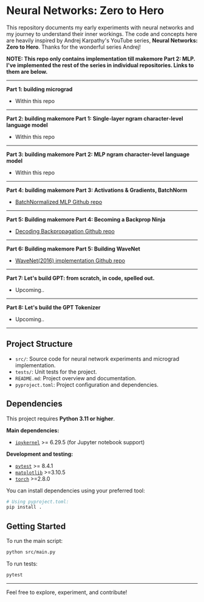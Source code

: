 # Neural Networks: Zero to Hero


This repository documents my early experiments with neural networks and my journey to understand their inner workings. The code and concepts here are heavily inspired by Andrej Karpathy's YouTube series, **Neural Networks: Zero to Hero**. Thanks for the wonderful series Andrej!

**NOTE: This repo only contains implementation till makemore Part 2: MLP. I've implemented the rest of the series in individual repositories. Links to them are below.**

---

**Part 1: building micrograd**

- Within this repo

---

**Part 2: building makemore Part 1: Single-layer ngram character-level language model**

- Within this repo

---

**Part 3: building makemore Part 2: MLP ngram character-level language model**

- Within this repo

---

**Part 4: building makemore Part 3: Activations & Gradients, BatchNorm**

- [BatchNormalized MLP Github repo](https://github.com/sganesa2/batchnormalized-mlp)

---

**Part 5: Building makemore Part 4: Becoming a Backprop Ninja**

- [Decoding Backpropagation Github repo](https://github.com/sganesa2/decoding-backpropagation)

---

**Part 6: Building makemore Part 5: Building WaveNet**

- [WaveNet(2016) implementation Github repo](https://github.com/sganesa2/wavenet)

---


**Part 7: Let's build GPT: from scratch, in code, spelled out.**

- Upcoming..

---

**Part 8: Let's build the GPT Tokenizer**

- Upcoming..

---

## Project Structure

- `src/`: Source code for neural network experiments and micrograd implementation.
- `tests/`: Unit tests for the project.
- `README.md`: Project overview and documentation.
- `pyproject.toml`: Project configuration and dependencies.

## Dependencies

This project requires **Python 3.11 or higher**.

**Main dependencies:**
- [`ipykernel`](https://pypi.org/project/ipykernel/) >= 6.29.5 (for Jupyter notebook support)

**Development and testing:**
- [`pytest`](https://pypi.org/project/pytest/) >= 8.4.1
- [`matplotlib`](https://pypi.org/project/matplotlib/) >=3.10.5
- [`torch`](https://pypi.org/project/torch/) >=2.8.0

You can install dependencies using your preferred tool:

```sh
# Using pyproject.toml:
pip install .
```

## Getting Started

To run the main script:

```sh
python src/main.py
```

To run tests:

```sh
pytest
```

---

Feel free to explore, experiment, and contribute!
